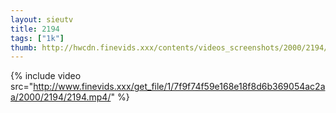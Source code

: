 ```yaml
--- 
layout: sieutv
title: 2194
tags: ["1k"]
thumb: http://hwcdn.finevids.xxx/contents/videos_screenshots/2000/2194/preview.mp4.jpg
---
```

{% include video src="http://www.finevids.xxx/get_file/1/7f9f74f59e168e18f8d6b369054ac2aa/2000/2194/2194.mp4/" %} 
